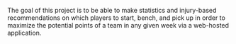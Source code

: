 The goal of this project is to be able to make statistics and injury-based recommendations on which players to start, bench, and pick up in order to maximize the potential points of a team in any given week via a web-hosted application.